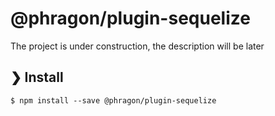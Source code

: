 # @phragon/plugin-sequelize

The project is under construction, the description will be later

## ❯ Install

```
$ npm install --save @phragon/plugin-sequelize
```
